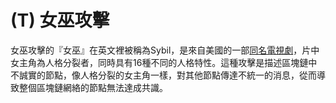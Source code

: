 # \(T\) 女巫攻擊

女巫攻擊的『女巫』在英文裡被稱為Sybil，是來自美國的一部[同名電視劇](https://en.wikipedia.org/wiki/Sybil_%281976_film%29)，片中女主角為人格分裂者，同時具有16種不同的人格特性。這種攻擊是描述區塊鏈中不誠實的節點，像人格分裂的女主角一樣，對其他節點傳達不統一的消息，從而導致整個區塊鏈網絡的節點無法達成共識。

